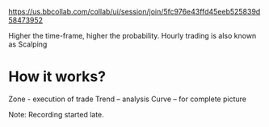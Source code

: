 https://us.bbcollab.com/collab/ui/session/join/5fc976e43ffd45eeb525839d58473952

Higher the time-frame, higher the probability.
Hourly trading is also known as Scalping

# How it works?
Zone - execution of trade
Trend – analysis
Curve – for complete picture

Note: Recording started late.
<!--stackedit_data:
eyJoaXN0b3J5IjpbLTk1MjY2MzEyM119
-->